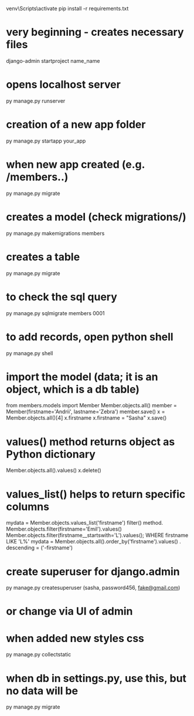 venv\Scripts\activate
pip install -r requirements.txt

# very beginning - creates necessary files
django-admin startproject name_name

# opens localhost server
py manage.py runserver


# creation of a new app folder
py manage.py startapp your_app


# when new app created (e.g. /members..)
py manage.py migrate


# creates a model (check migrations/)
py manage.py makemigrations members
# creates a table
py manage.py migrate
# to check the sql query
py manage.py sqlmigrate members 0001
# to add records, open python shell
py manage.py shell
# import the model (data; it is an object, which is a db table)
from members.models import Member
Member.objects.all()
member = Member(firstname='Andrii', lastname='Zebra')
member.save()
x = Member.objects.all()[4]
x.firstname
x.firstname = "Sasha"
x.save()
# values() method returns object as Python dictionary
Member.objects.all().values() 
x.delete()
# values_list() helps to return specific columns
mydata = Member.objects.values_list('firstname')
filter() method. Member.objects.filter(firstname='Emil').values()
Member.objects.filter(firstname__startswith='L').values(); WHERE firstname LIKE 'L%'
mydata = Member.objects.all().order_by('firstname').values() . descending = ('-firstname') 
# create superuser for django.admin
py manage.py createsuperuser (sasha, password456, fake@gmail.com)
# or change via UI of admin

# when added new styles css
py manage.py collectstatic

# when db in settings.py, use this, but no data will be
py manage.py migrate
